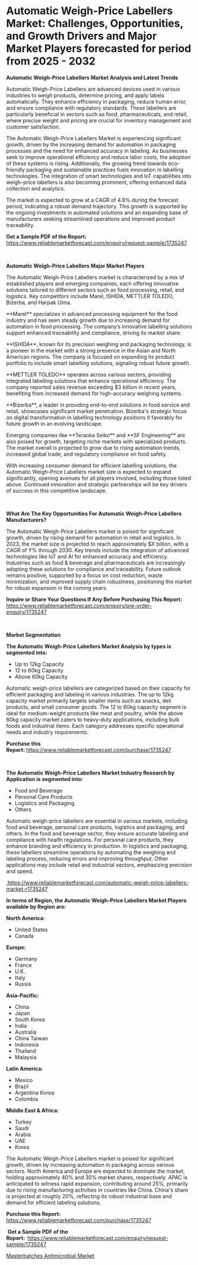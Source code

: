 <p><h1>Automatic Weigh-Price Labellers Market: Challenges, Opportunities, and Growth Drivers and Major Market Players forecasted for period from 2025 - 2032</h1></p><p><strong>Automatic Weigh-Price Labellers Market Analysis and Latest Trends</strong></p>
<p><p>Automatic Weigh-Price Labellers are advanced devices used in various industries to weigh products, determine pricing, and apply labels automatically. They enhance efficiency in packaging, reduce human error, and ensure compliance with regulatory standards. These labellers are particularly beneficial in sectors such as food, pharmaceuticals, and retail, where precise weight and pricing are crucial for inventory management and customer satisfaction.</p><p>The Automatic Weigh-Price Labellers Market is experiencing significant growth, driven by the increasing demand for automation in packaging processes and the need for enhanced accuracy in labeling. As businesses seek to improve operational efficiency and reduce labor costs, the adoption of these systems is rising. Additionally, the growing trend towards eco-friendly packaging and sustainable practices fuels innovation in labelling technologies. The integration of smart technologies and IoT capabilities into weigh-price labellers is also becoming prominent, offering enhanced data collection and analytics.</p><p>The market is expected to grow at a CAGR of 4.8% during the forecast period, indicating a robust demand trajectory. This growth is supported by the ongoing investments in automated solutions and an expanding base of manufacturers seeking streamlined operations and improved product traceability.</p></p>
<p><strong>Get a Sample PDF of the Report:&nbsp;</strong> <a href="https://www.reliablemarketforecast.com/enquiry/request-sample/1735247?utm_campaign=2950&utm_medium=2&utm_source=Github&utm_content=ia&utm_term=25032025&utm_id=automatic-weigh-price-labellers">https://www.reliablemarketforecast.com/enquiry/request-sample/1735247</a></p>
<p>&nbsp;</p>
<p><strong>Automatic Weigh-Price Labellers Major Market Players</strong></p>
<p><p>The Automatic Weigh-Price Labellers market is characterized by a mix of established players and emerging companies, each offering innovative solutions tailored to different sectors such as food processing, retail, and logistics. Key competitors include Marel, ISHIDA, METTLER TOLEDO, Bizerba, and Harpak Ulma.</p><p>**Marel** specializes in advanced processing equipment for the food industry and has seen steady growth due to increasing demand for automation in food processing. The company’s innovative labelling solutions support enhanced traceability and compliance, driving its market share.</p><p>**ISHIDA**, known for its precision weighing and packaging technology, is a pioneer in the market with a strong presence in the Asian and North American regions. The company is focused on expanding its product portfolio to include smart labelling solutions, signaling robust future growth.</p><p>**METTLER TOLEDO** operates across various sectors, providing integrated labelling solutions that enhance operational efficiency. The company reported sales revenue exceeding $3 billion in recent years, benefiting from increased demand for high-accuracy weighing systems.</p><p>**Bizerba**, a leader in providing end-to-end solutions in food service and retail, showcases significant market penetration. Bizerba's strategic focus on digital transformation in labelling technology positions it favorably for future growth in an evolving landscape.</p><p>Emerging companies like **Teraoka Seiko** and **SF Engineering** are also poised for growth, targeting niche markets with specialized products. The market overall is projected to grow due to rising automation trends, increased global trade, and regulatory compliance on food safety.</p><p>With increasing consumer demand for efficient labelling solutions, the Automatic Weigh-Price Labellers market size is expected to expand significantly, opening avenues for all players involved, including those listed above. Continued innovation and strategic partnerships will be key drivers of success in this competitive landscape.</p></p>
<p>&nbsp;</p>
<p><strong>What Are The Key Opportunities For Automatic Weigh-Price Labellers Manufacturers?</strong></p>
<p><p>The Automatic Weigh-Price Labellers market is poised for significant growth, driven by rising demand for automation in retail and logistics. In 2023, the market size is projected to reach approximately $X billion, with a CAGR of Y% through 2030. Key trends include the integration of advanced technologies like IoT and AI for enhanced accuracy and efficiency. Industries such as food & beverage and pharmaceuticals are increasingly adopting these solutions for compliance and traceability. Future outlook remains positive, supported by a focus on cost reduction, waste minimization, and improved supply chain robustness, positioning the market for robust expansion in the coming years.</p></p>
<p><strong>Inquire or Share Your Questions If Any Before Purchasing This Report:</strong> <a href="https://www.reliablemarketforecast.com/enquiry/pre-order-enquiry/1735247?utm_campaign=2950&utm_medium=2&utm_source=Github&utm_content=ia&utm_term=25032025&utm_id=automatic-weigh-price-labellers">https://www.reliablemarketforecast.com/enquiry/pre-order-enquiry/1735247</a></p>
<p>&nbsp;</p>
<p><strong>Market Segmentation</strong></p>
<p><strong>The Automatic Weigh-Price Labellers Market Analysis by types is segmented into:</strong></p>
<p><ul><li>Up to 12kg Capacity</li><li>12 to 60kg Capacity</li><li>Above 60kg Capacity</li></ul></p>
<p><p>Automatic weigh-price labellers are categorized based on their capacity for efficient packaging and labeling in various industries. The up to 12kg capacity market primarily targets smaller items such as snacks, deli products, and small consumer goods. The 12 to 60kg capacity segment is ideal for medium-weight products like meat and poultry, while the above 60kg capacity market caters to heavy-duty applications, including bulk foods and industrial items. Each category addresses specific operational needs and industry requirements.</p></p>
<p><strong>Purchase this Report:&nbsp;</strong><a href="https://www.reliablemarketforecast.com/purchase/1735247?utm_campaign=2950&utm_medium=2&utm_source=Github&utm_content=ia&utm_term=25032025&utm_id=automatic-weigh-price-labellers">https://www.reliablemarketforecast.com/purchase/1735247</a></p>
<p>&nbsp;</p>
<p><strong>The Automatic Weigh-Price Labellers Market Industry Research by Application is segmented into:</strong></p>
<p><ul><li>Food and Beverage</li><li>Personal Care Products</li><li>Logistics and Packaging</li><li>Others</li></ul></p>
<p><p>Automatic weigh-price labellers are essential in various markets, including food and beverage, personal care products, logistics and packaging, and others. In the food and beverage sector, they ensure accurate labeling and compliance with health regulations. For personal care products, they enhance branding and efficiency in production. In logistics and packaging, these labellers streamline operations by automating the weighing and labeling process, reducing errors and improving throughput. Other applications may include retail and industrial sectors, emphasizing precision and speed.</p></p>
<p><a href="https://www.reliablemarketforecast.com/automatic-weigh-price-labellers-market-r1735247?utm_campaign=2950&utm_medium=2&utm_source=Github&utm_content=ia&utm_term=25032025&utm_id=automatic-weigh-price-labellers">&nbsp;https://www.reliablemarketforecast.com/automatic-weigh-price-labellers-market-r1735247</a></p>
<p><strong>In terms of Region, the Automatic Weigh-Price Labellers Market Players available by Region are:</strong></p>
<p>
    <p> <strong> North America: </strong>
        <ul>
            <li>United States</li>
            <li>Canada</li>
        </ul>
        </p> 
    <p> <strong> Europe: </strong>
        <ul>
            <li>Germany</li>
            <li>France</li>
            <li>U.K.</li>
            <li>Italy</li>
            <li>Russia</li>
        </ul>
        </p> 
    <p> <strong> Asia-Pacific: </strong>
        <ul>
            <li>China</li>
            <li>Japan</li>
            <li>South Korea</li>
            <li>India</li>
            <li>Australia</li>
            <li>China Taiwan</li>
            <li>Indonesia</li>
            <li>Thailand</li>
            <li>Malaysia</li>
        </ul>
        </p> 
    <p> <strong> Latin America: </strong>
        <ul>
            <li>Mexico</li>
            <li>Brazil</li>
            <li>Argentina Korea</li>
            <li>Colombia</li>
        </ul>
        </p> 
    <p> <strong> Middle East & Africa: </strong>
        <ul>
            <li>Turkey</li>
            <li>Saudi</li>
            <li>Arabia</li>
            <li>UAE</li>
            <li>Korea</li>
        </ul>
    </p>
    </p>
<p><p>The Automatic Weigh-Price Labellers market is poised for significant growth, driven by increasing automation in packaging across various sectors. North America and Europe are expected to dominate the market, holding approximately 40% and 30% market shares, respectively. APAC is anticipated to witness rapid expansion, contributing around 25%, primarily due to rising manufacturing activities in countries like China. China's share is projected at roughly 20%, reflecting its robust industrial base and demand for efficient labeling solutions.</p></p>
<p><strong>Purchase this Report: </strong><a href="https://www.reliablemarketforecast.com/purchase/1735247?utm_campaign=2950&utm_medium=2&utm_source=Github&utm_content=ia&utm_term=25032025&utm_id=automatic-weigh-price-labellers">https://www.reliablemarketforecast.com/purchase/1735247</a></p>
<p>&nbsp;<strong>Get a Sample PDF of the Report:&nbsp;&nbsp;</strong><a href="https://www.reliablemarketforecast.com/enquiry/request-sample/1735247?utm_campaign=2950&utm_medium=2&utm_source=Github&utm_content=ia&utm_term=25032025&utm_id=automatic-weigh-price-labellers">https://www.reliablemarketforecast.com/enquiry/request-sample/1735247</a></p>
<p><strong></strong></p>
<p><p><a href="https://github.com/ravenecashe/Market-Research-Report-List-1/blob/main/masterbatches-antimicrobial-market.md?utm_campaign=2950&utm_medium=2&utm_source=Github&utm_content=ia&utm_term=25032025&utm_id=automatic-weigh-price-labellers">Masterbatches Antimicrobial Market</a></p></p>